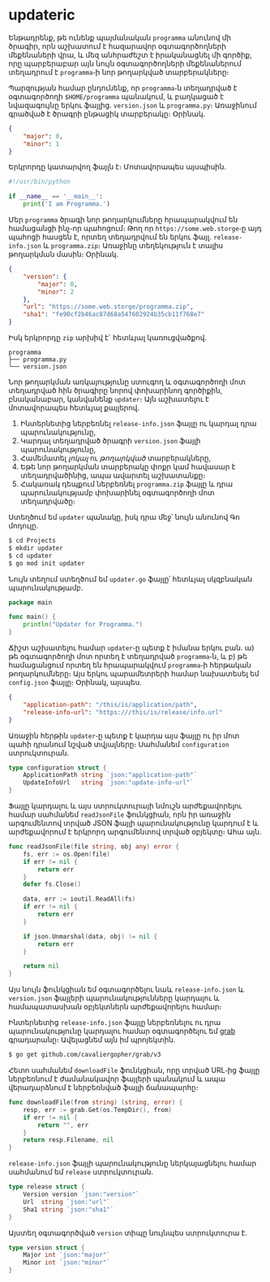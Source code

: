 # updateric

Ենթադրենք, թե ունենք պայմանական `programma` անունով մի ծրագիր, 
որն աշխատում է հազարավոր օգտագործողների մեքենաների վրա, և մեզ 
անհրաժեշտ է իրականացնել մի գործիք, որը պարբերաբար այն նույն
օգտագործողների մեքենաներում տեղադրում է `programma`֊ի նոր 
թողարկված տարբերակները։

Պարզության համար ընդունենք, որ `programma`֊ն տեղադրված է 
օգտագործողի `$HOME/programma` պանակում, և բաղկացած է նվազագույնը 
երկու ֆայլից․ `version.json` և `programma.py`։ Առաջինում գրածված 
է ծրագրի ընթացիկ տարբերակը։ Օրինակ․

```json
{
    "major": 0,
    "minor": 1
}
```

Երկրորդը կատարվող ֆայլն է։ Մոտավորապես այսպիսին․

```Python
#!/usr/bin/python

if __name__ == '__main__':
    print('I am Programma.')
```

Մեր `programma` ծրագի նոր թողարկումները հրապարակվում են համացանցի 
ինչ֊որ պահոցում։ Թող որ `https://some.web.storge`֊ը այդ պահոցի 
հասցեն է, որտեղ տեղադրվում են երկու ֆայլ․ `release-info.json` և 
`programma.zip`։ Առաջինը տեղեկություն է տալիս թողարկման մասին։ 
Օրինակ․

```json
{
    "version": {
        "major": 0,
        "minor": 2
    },
    "url": "https://some.web.storge/programma.zip",
    "sha1": "fe90cf2b46ac87d68a547602924b35cb11f768e7"
}
```

Իսկ երկրորդը `zip` արխիվ է` հետևյալ կառուցվածքով․

```
programma
├── programma.py
└── version.json
```

Նոր թողարկման առկայությունը ստուգող և օգտագործողի մոտ տեղադրված
հին ծրագիրը նորով փոխարինող գործիքին, բնականաբար, կանվանենք 
`updater`։ Այն աշխատելու է մոտավորապես հետևյալ քայլերով․
1. Ինտերնետից ներբեռնել `release-info.json` ֆայլը ու կարդալ դրա պարունակությունը,
2. Կարդալ տեղադրված ծրագրի `version.json` ֆայլի պարունակությունը,
3. Համեմատել _լոկալ_ ու _թողարկված_ տարբերակները,
4. Եթե նոր թողարկման տարբերակը փոքր կամ հավասար է տեղադրվածինից, ապա ավարտել աշխատանքը։
5. Հակառակ դեպքում ներբեռնել `programma.zip` ֆայլը և դրա պարունակությամբ փոխարինել օգտագործողի մոտ տեղադրվածը։

Ստեղծում եմ `updater` պանակը, իսկ դրա մեջ՝ նույն անունով Գո մոդուլը․

```bash
$ cd Projects
$ mkdir updater
$ cd updater
$ go mod init updater
```

Նույն տեղում ստեղծում եմ `updater.go` ֆայլը՝ հետևյալ սկզբնական պարունակությամբ․

```Go
package main

func main() {
    println("Updater for Programma.")
}
```

Ճիշտ աշխատելու համար `updater`֊ը պետք է իմանա երկու բան․ ա) թե 
օգտագործողի մոտ որտեղ է տեղադրված `programma`֊ն, և բ) թե համացանցում
որտեղ են հրապարակվում `programma`֊ի հերթական թողարկումները։ Այս
երկու պարամետրերի համար նախատեսել եմ `config.json` ֆայլը։ Օրինակ, 
այսպես․

```json
{
    "application-path": "/this/is/application/path",
    "release-info-url": "https:///this/is/release/info.url"
}
```

Առաջին հերթին `updater`֊ը պետք է կարդա այս ֆայլը ու իր մոտ պահի 
դրանում նշված տվյալները։ Սահմանեմ `configuration` ստրուկտուրան․

```Go
type configuration struct {
	ApplicationPath string `json:"application-path"`
	UpdateInfoUrl   string `json:"update-info-url"`
}
```

Ֆայլը կարդալու և այս ստրուկտուրայի նմուշն արժեքավորելու համար 
սահմանեմ `readJsonFile` ֆունկցիան, որն իր առաջին արգումենտով 
տրված JSON ֆայլի պարունակությունը կարդում է և արժեքավորում է 
երկրորդ արգումենտով տրված օբյեկտը։ Ահա այն․

```Go
func readJsonFile(file string, obj any) error {
	fs, err := os.Open(file)
	if err != nil {
		return err
	}
	defer fs.Close()

	data, err := ioutil.ReadAll(fs)
	if err != nil {
		return err
	}

	if json.Unmarshal(data, obj) != nil {
		return err
	}

	return nil
}
```

Այս նույն ֆունկցիան եմ օգտագործելու նաև `release-info.json` և 
`version.json` ֆայլերի պարունակությունները կարդալու և համապատասխան 
օբյեկտներն արժեքավորելու համար։

Ինտերնետից `release-info.json` ֆայլը ներբեռնելու ու դրա 
պարունակությունը կարդալու համար օգտագործելու եմ 
[grab](https://github.com/cavaliergopher/grab) գրադարանը։ 
Ավելացնեմ այն իմ պրոյեկտին․

```bash
$ go get github.com/cavaliergopher/grab/v3
```

Հետո սահմանեմ `downloadFile` ֆունկցիան, որը տրված URL֊ից ֆայլը
ներբեռնում է ժամանակավոր ֆայլերի պանակում և ապա վերադարձնում է 
ներբեռնված ֆայլի ճանապարհը։

```Go
func downloadFile(from string) (string, error) {
	resp, err := grab.Get(os.TempDir(), from)
	if err != nil {
		return "", err
	}
	return resp.Filename, nil
}
```

`release-info.json` ֆայլի պարունակությունը ներկայացնելու համար 
սահմանում եմ `release` ստրուկտուրան․

```Go
type release struct {
	Version version `json:"version"`
	Url  string `json:"url"`
    Sha1 string `json:"sha1"`
}
```

Այստեղ օգտագործված `version` տիպը նույնպես ստրուկտուրա է․

```Go
type version struct {
	Major int `json:"major"`
	Minor int `json:"minor"`
}
```
